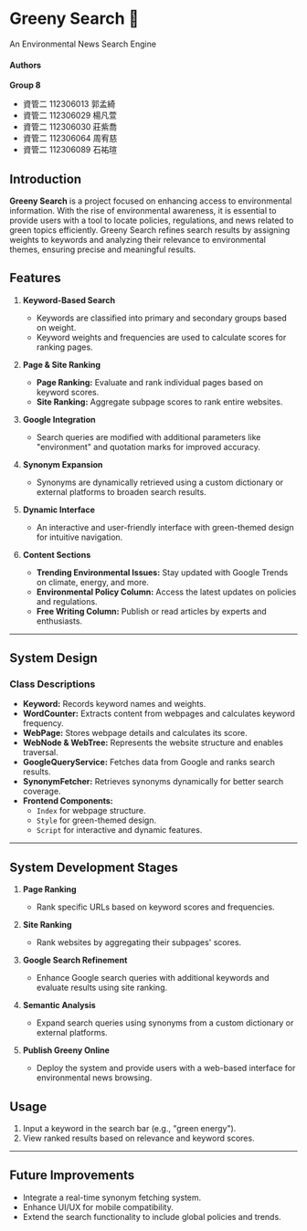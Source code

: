 # Greeny Search 🌱  
An Environmental News Search Engine  

#### Authors  
**Group 8**
- 資管二 112306013 郭孟綺  
- 資管二 112306029 楊凡萱  
- 資管二 112306030 莊紫喬  
- 資管二 112306064 周宥慈  
- 資管二 112306089 石祐瑄

## Introduction  
**Greeny Search** is a project focused on enhancing access to environmental information. With the rise of environmental awareness, it is essential to provide users with a tool to locate policies, regulations, and news related to green topics efficiently. Greeny Search refines search results by assigning weights to keywords and analyzing their relevance to environmental themes, ensuring precise and meaningful results.

## Features  
1. **Keyword-Based Search**  
   - Keywords are classified into primary and secondary groups based on weight.
   - Keyword weights and frequencies are used to calculate scores for ranking pages.  

2. **Page & Site Ranking**  
   - **Page Ranking:** Evaluate and rank individual pages based on keyword scores.  
   - **Site Ranking:** Aggregate subpage scores to rank entire websites.  

3. **Google Integration**  
   - Search queries are modified with additional parameters like "environment" and quotation marks for improved accuracy.  

4. **Synonym Expansion**  
   - Synonyms are dynamically retrieved using a custom dictionary or external platforms to broaden search results.  

5. **Dynamic Interface**  
   - An interactive and user-friendly interface with green-themed design for intuitive navigation.  

6. **Content Sections**  
   - **Trending Environmental Issues:** Stay updated with Google Trends on climate, energy, and more.  
   - **Environmental Policy Column:** Access the latest updates on policies and regulations.  
   - **Free Writing Column:** Publish or read articles by experts and enthusiasts.  

---

## System Design  

### Class Descriptions  
- **Keyword:** Records keyword names and weights.  
- **WordCounter:** Extracts content from webpages and calculates keyword frequency.  
- **WebPage:** Stores webpage details and calculates its score.  
- **WebNode & WebTree:** Represents the website structure and enables traversal.  
- **GoogleQueryService:** Fetches data from Google and ranks search results.  
- **SynonymFetcher:** Retrieves synonyms dynamically for better search coverage.  
- **Frontend Components:**  
  - `Index` for webpage structure.  
  - `Style` for green-themed design.  
  - `Script` for interactive and dynamic features.  

---

## System Development Stages  
1. **Page Ranking**  
   - Rank specific URLs based on keyword scores and frequencies.  

2. **Site Ranking**  
   - Rank websites by aggregating their subpages' scores.  

3. **Google Search Refinement**  
   - Enhance Google search queries with additional keywords and evaluate results using site ranking.  

4. **Semantic Analysis**  
   - Expand search queries using synonyms from a custom dictionary or external platforms.  

5. **Publish Greeny Online**  
   - Deploy the system and provide users with a web-based interface for environmental news browsing.  


## Usage  
1. Input a keyword in the search bar (e.g., "green energy").  
2. View ranked results based on relevance and keyword scores.  

---

## Future Improvements  
- Integrate a real-time synonym fetching system.  
- Enhance UI/UX for mobile compatibility.  
- Extend the search functionality to include global policies and trends.  



